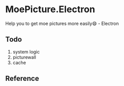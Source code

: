 # MoePicture.Electron
Help you to get moe pictures more easily😄 - Electron

## Todo

1. system logic
2. picturewall
3. cache

## Reference
